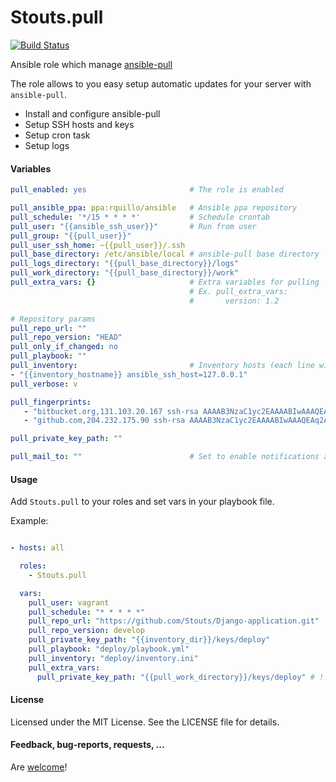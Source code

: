 Stouts.pull
===========

[![Build Status](https://travis-ci.org/Stouts/Stouts.pull.png)](https://travis-ci.org/Stouts/Stouts.pull)

Ansible role which manage [ansible-pull](http://docs.ansible.com/playbooks_intro.html#ansible-pull)

The role allows to you easy setup automatic updates for your server with `ansible-pull`.

* Install and configure ansible-pull
* Setup SSH hosts and keys
* Setup cron task
* Setup logs


#### Variables

```yaml
pull_enabled: yes                       # The role is enabled

pull_ansible_ppa: ppa:rquillo/ansible   # Ansible ppa repository
pull_schedule: '*/15 * * * *'           # Schedule crontab
pull_user: "{{ansible_ssh_user}}"       # Run from user
pull_group: "{{pull_user}}"
pull_user_ssh_home: ~{{pull_user}}/.ssh
pull_base_directory: /etc/ansible/local # ansible-pull base directory
pull_logs_directory: "{{pull_base_directory}}/logs"
pull_work_directory: "{{pull_base_directory}}/work"
pull_extra_vars: {}                     # Extra variables for pulling
                                        # Ex. pull_extra_vars:
                                        #       version: 1.2

# Repository params
pull_repo_url: ""
pull_repo_version: "HEAD"
pull_only_if_changed: no
pull_playbook: ""
pull_inventory:                         # Inventory hosts (each line will be addded to inventory as is)
- "{{inventory_hostname}} ansible_ssh_host=127.0.0.1"
pull_verbose: v

pull_fingerprints:
   - "bitbucket.org,131.103.20.167 ssh-rsa AAAAB3NzaC1yc2EAAAABIwAAAQEAubiN81eDcafrgMeLzaFPsw2kNvEcqTKl/VqLat/MaB33pZy0y3rJZtnqwR2qOOvbwKZYKiEO1O6VqNEBxKvJJelCq0dTXWT5pbO2gDXC6h6QDXCaHo6pOHGPUy+YBaGQRGuSusMEASYiWunYN0vCAI8QaXnWMXNMdFP3jHAJH0eDsoiGnLPBlBp4TNm6rYI74nMzgz3B9IikW4WVK+dc8KZJZWYjAuORU3jc1c/NPskD2ASinf8v3xnfXeukU0sJ5N6m5E8VLjObPEO+mN2t/FZTMZLiFqPWc/ALSqnMnnhwrNi2rbfg/rd/IpL8Le3pSBne8+seeFVBoGqzHM9yXw=="
   - "github.com,204.232.175.90 ssh-rsa AAAAB3NzaC1yc2EAAAABIwAAAQEAq2A7hRGmdnm9tUDbO9IDSwBK6TbQa+PXYPCPy6rbTrTtw7PHkccKrpp0yVhp5HdEIcKr6pLlVDBfOLX9QUsyCOV0wzfjIJNlGEYsdlLJizHhbn2mUjvSAHQqZETYP81eFzLQNnPHt4EVVUh7VfDESU84KezmD5QlWpXLmvU31/yMf+Se8xhHTvKSCZIFImWwoG6mbUoWf9nzpIoaSjB+weqqUUmpaaasXVal72J+UX2B+2RPW3RcT0eOzQgqlJL3RKrTJvdsjE3JEAvGq3lGHSZXy28G3skua2SmVi/w4yCE6gbODqnTWlg7+wC604ydGXA8VJiS5ap43JXiUFFAaQ=="

pull_private_key_path: ""

pull_mail_to: ""                        # Set to enable notifications about errors
```

#### Usage

Add `Stouts.pull` to your roles and set vars in your playbook file.

Example:

```yaml

- hosts: all

  roles:
    - Stouts.pull

  vars:
    pull_user: vagrant
    pull_schedule: "* * * * *"
    pull_repo_url: "https://github.com/Stouts/Django-application.git"
    pull_repo_version: develop
    pull_private_key_path: "{{inventory_dir}}/keys/deploy"
    pull_playbook: "deploy/playbook.yml"
    pull_inventory: "deploy/inventory.ini"
    pull_extra_vars:
      pull_private_key_path: "{{pull_work_directory}}/keys/deploy" # !! Inventory directory will be changed

```

#### License

Licensed under the MIT License. See the LICENSE file for details.

#### Feedback, bug-reports, requests, ...

Are [welcome](https://github.com/Stouts/Stouts.pull/issues)!

